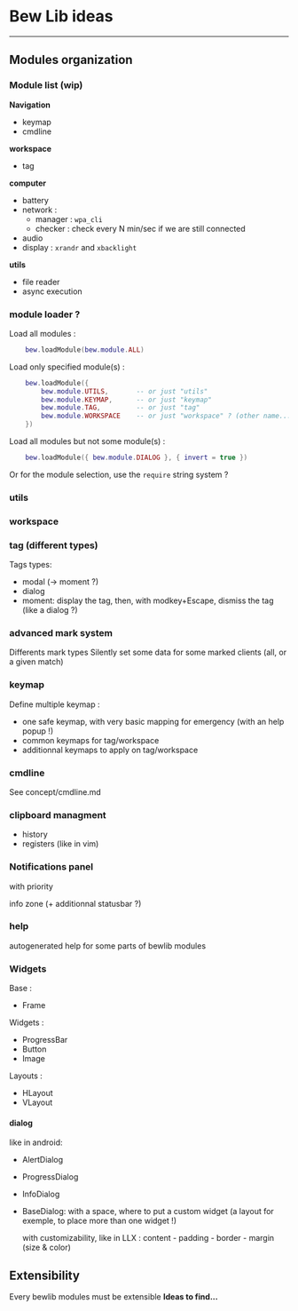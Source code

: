 # Bew Lib ideas

------------------------------------------------------------------------------------------

## Modules organization

### Module list (wip)

**Navigation**

* keymap
* cmdline

**workspace**

* tag

**computer**

* battery
* network :
  * manager : `wpa_cli`
  * checker : check every N min/sec if we are still connected
* audio
* display : `xrandr` and `xbacklight`


**utils**

* file reader
* async execution



### module loader ?


Load all modules :

```lua
	bew.loadModule(bew.module.ALL)
```

Load only specified module(s) :

```lua
	bew.loadModule({
		bew.module.UTILS,		-- or just "utils"
		bew.module.KEYMAP,		-- or just "keymap"
		bew.module.TAG,			-- or just "tag"
		bew.module.WORKSPACE	-- or just "workspace" ? (other name...)
	})
```

Load all modules but not some module(s) :

```lua
	bew.loadModule({ bew.module.DIALOG }, { invert = true })
```

Or for the module selection, use the `require` string system ?



### utils



### workspace



### tag (different types)


Tags types:
* modal (-> moment ?)
* dialog
* moment: display the tag, then, with modkey+Escape, dismiss the tag (like a dialog ?)


### advanced mark system

Differents mark types
Silently set some data for some marked clients (all, or a given match)



### keymap

Define multiple keymap :

* one safe keymap, with very basic mapping for emergency (with an help popup !)
* common keymaps for tag/workspace
* additionnal keymaps to apply on tag/workspace



### cmdline

See concept/cmdline.md



### clipboard managment

* history
* registers (like in vim)



### Notifications panel

with priority

info zone (+ additionnal statusbar ?)





### help

autogenerated help for some parts of bewlib modules






### Widgets

Base :

* Frame

Widgets :

* ProgressBar
* Button
* Image

Layouts :

* HLayout
* VLayout

#### dialog

like in android:

* AlertDialog
* ProgressDialog
* InfoDialog
* BaseDialog: with a space, where to put a custom widget (a layout for exemple, to place more than one widget !)

	with customizability, like in LLX : content - padding - border - margin (size & color)


## Extensibility

Every bewlib modules must be extensible
**Ideas to find...**
